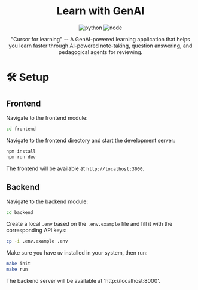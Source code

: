 <div align="center">

# Learn with GenAI

![python](https://img.shields.io/badge/python-3.11-blue)
![node](https://img.shields.io/badge/node.js-20+-green)

"Cursor for learning" -- A GenAI-powered learning application that helps you learn faster through AI-powered note-taking, question answering, and pedagogical agents for reviewing.

</div>

# 🛠 Setup

## Frontend

Navigate to the frontend module:
```bash
cd frontend
```

Navigate to the frontend directory and start the development server:
```bash
npm install
npm run dev
```

The frontend will be available at `http://localhost:3000`.

## Backend

Navigate to the backend module:
```bash
cd backend
```

Create a local `.env` based on the `.env.example` file and fill it with the corresponding API keys:
```bash
cp -i .env.example .env
```

Make sure you have `uv` installed in your system, then run:
```bash
make init
make run
```

The backend server will be available at 'http://localhost:8000'.
